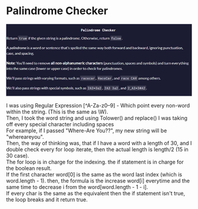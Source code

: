 # Palindrome Checker

<img src="Capture.PNG"> <br>

I was using Regular Expression [^A-Za-z0–9] - Which point every non-word within the string. (This is the same as \W). <br>
Then, I took the word string and using Tolower() and replace() I was taking off every special character including spaces <br> For example, if I passed "Where-Are You??", my new string will be "whereareyou". <br> Then, the way of thinking was, that if I have a word with a length of 30, and I double check every for loop iterate, then the actual length is length/2 (15 in 30 case). <br> The for loop is in charge for the indexing. the if statement is in charge for the boolean result. <br> If the first character word[0] is the same as the word last index (which is word.length - 1). then, the formula is the increase word[i] everytime and the same time to decrease i from the word[word.length - 1 - i]. <br> If every char is the same as the equivalent then the if statement isn't true, the loop breaks and it return true. 

